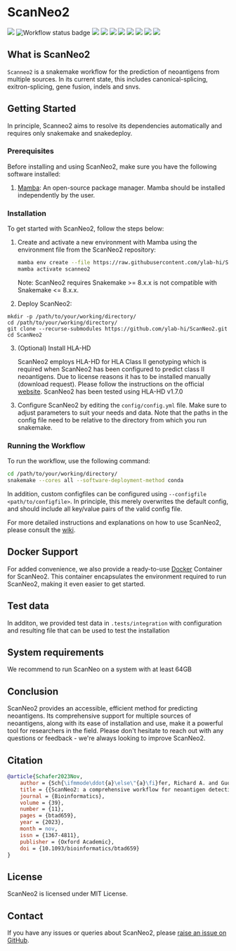 <div align="left">
    <h1>ScanNeo2</h1>
    <img src="https://img.shields.io/github/v/release/ylab-hi/ScanNeo2">
    <img src="https://github.com/ylab-hi/ScanNeo2/actions/workflows/linting.yml/badge.svg" alt="Workflow status badge">
    <img src="https://img.shields.io/badge/snakemake-≥8.0.0-brightgreen.svg">
    <img src="https://img.shields.io/badge/License-MIT-yellow.svg">
    <img src="https://img.shields.io/github/downloads/ylab-hi/ScanNeo2/total.svg">
    <img src="https://img.shields.io/github/contributors/ylab-hi/ScanNeo2">
    <img src="https://img.shields.io/github/last-commit/ylab-hi/ScanNeo2">
    <img src="https://img.shields.io/github/commits-since/ylab-hi/ScanNeo2/latest">
    <img src="https://img.shields.io/github/stars/ylab-hi/ScanNeo2?style=social">
    <img src="https://img.shields.io/github/forks/ylab-hi/ScanNeo2?style=social">
</div>

## What is ScanNeo2
`Scanneo2` is a snakemake workflow for the prediction of neoantigens from multiple sources. In its current state, 
this includes canonical-splicing, exitron-splicing, gene fusion, indels and snvs.

## Getting Started

In principle, Scanneo2 aims to resolve its dependencies automatically and requires only snakemake and snakedeploy.

### Prerequisites

Before installing and using ScanNeo2, make sure you have the following software installed:

1. [Mamba](https://github.com/conda-forge/miniforge#mambaforge): An open-source package manager. Mamba should be installed independently by the user.

### Installation

To get started with ScanNeo2, follow the steps below:

1. Create and activate a new environment with Mamba using the environment file from the ScanNeo2 repository:

    ```bash
    mamba env create --file https://raw.githubusercontent.com/ylab-hi/ScanNeo2/main/environment.yml
    mamba activate scanneo2
    ```

    Note: ScanNeo2 requires Snakemake >= 8.x.x is not compatible with Snakemake <= 8.x.x. 

2. Deploy ScanNeo2:

```
mkdir -p /path/to/your/working/directory/
cd /path/to/your/working/directory/
git clone --recurse-submodules https://github.com/ylab-hi/ScanNeo2.git
cd ScanNeo2
```

3. (Optional) Install HLA-HD

    ScanNeo2 employs HLA-HD for HLA Class II genotyping which is required when ScanNeo2 has been configured to predict class II neoantigens. 
    Due to license reasons it has to be installed manually (download request). Please follow the instructions on the official 
    [website](https://w3.genome.med.kyoto-u.ac.jp/HLA-HD/). ScanNeo2 has been tested using HLA-HD v1.7.0


<!--

    ```bash
    mkdir -p /path/to/your/working/directory/
    cd /path/to/your/working/directory/
    snakedeploy deploy-workflow https://github.com/ylab-hi/ScanNeo2 . --tag v0.1.0
    ```
-->

3. Configure ScanNeo2 by editing the `config/config.yml` file. Make sure to adjust parameters to suit your needs and data. Note that the paths in the config file need to be relative to the directory from which you run snakemake.

### Running the Workflow

To run the workflow, use the following command:

```bash
cd /path/to/your/working/directory/
snakemake --cores all --software-deployment-method conda 
```

In addition, custom configfiles can be configured using `--configfile <path/to/configfile>`. In principle, this merely 
overwrites the default config, and should include all key/value pairs of the valid config file.

For more detailed instructions and explanations on how to use ScanNeo2, please consult the [wiki](https://github.com/ylab-hi/ScanNeo2/wiki).

## Docker Support

For added convenience, we also provide a ready-to-use [Docker](https://hub.docker.com/r/yanglabinfo/scanneo2)
Container for ScanNeo2. This container encapsulates the environment required to run ScanNeo2, making it even 
easier to get started. 

## Test data

In additon, we provided test data in `.tests/integration` with configuration and resulting file that can be used to test the installation

## System requirements

We recommend to run ScanNeo on a system with at least 64GB


## Conclusion

ScanNeo2 provides an accessible, efficient method for predicting neoantigens. Its comprehensive support for multiple sources of neoantigens, along with its ease of installation and use, make it a powerful tool for researchers in the field. Please don't hesitate to reach out with any questions or feedback - we're always looking to improve ScanNeo2.

## Citation

```bibtex
@article{Schafer2023Nov,
	author = {Sch{\ifmmode\ddot{a}\else\"{a}\fi}fer, Richard A. and Guo, Qingxiang and Yang, Rendong},
	title = {{ScanNeo2: a comprehensive workflow for neoantigen detection and immunogenicity prediction from diverse genomic and transcriptomic alterations}},
	journal = {Bioinformatics},
	volume = {39},
	number = {11},
	pages = {btad659},
	year = {2023},
	month = nov,
	issn = {1367-4811},
	publisher = {Oxford Academic},
	doi = {10.1093/bioinformatics/btad659}
}
```

## License

ScanNeo2 is licensed under MIT License.

## Contact

If you have any issues or queries about ScanNeo2, please [raise an issue on GitHub](https://github.com/ylab-hi/ScanNeo2/issues/new).
